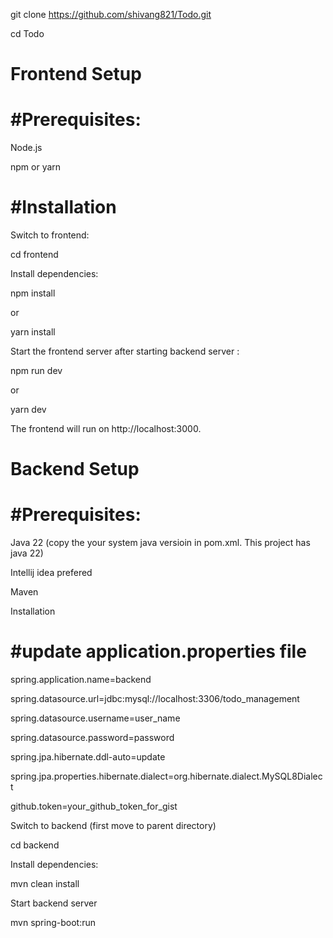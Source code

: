 git clone https://github.com/shivang821/Todo.git

cd Todo

# Frontend Setup
# #Prerequisites:

Node.js

npm or yarn

# #Installation
Switch to frontend:

cd frontend

Install dependencies:

npm install

or

yarn install

Start the frontend server after starting backend server :

npm run dev

or

yarn dev

The frontend will run on http://localhost:3000.

# Backend Setup
# #Prerequisites:

Java 22 (copy the your system java versioin in pom.xml. This project has java 22)

Intellij idea prefered

Maven

Installation

# #update application.properties file

spring.application.name=backend

spring.datasource.url=jdbc:mysql://localhost:3306/todo_management

spring.datasource.username=user_name

spring.datasource.password=password

spring.jpa.hibernate.ddl-auto=update

spring.jpa.properties.hibernate.dialect=org.hibernate.dialect.MySQL8Dialect

github.token=your_github_token_for_gist

Switch to backend (first move to parent directory)

cd backend

Install dependencies:

mvn clean install

Start backend server

mvn spring-boot:run
